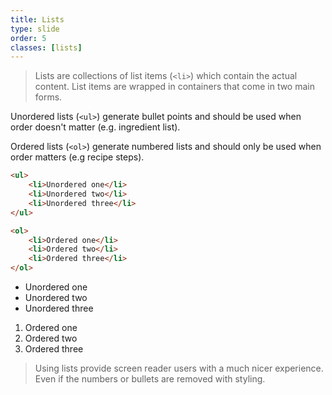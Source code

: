```yaml
---
title: Lists
type: slide
order: 5
classes: [lists]
---
```


> Lists are collections of list items (`<li>`) which contain the actual content. List items are wrapped in containers that come in two main forms.

Unordered lists (`<ul>`) generate bullet points and should be used when order doesn't matter (e.g. ingredient list).

Ordered lists (`<ol>`) generate numbered lists and should only be used when order matters (e.g recipe steps).

```html
<ul>
    <li>Unordered one</li>
    <li>Unordered two</li>
    <li>Unordered three</li>
</ul>
```

```html
<ol>
    <li>Ordered one</li>
    <li>Ordered two</li>
    <li>Ordered three</li>
</ol>
```

- Unordered one
- Unordered two
- Unordered three

1. Ordered one
1. Ordered two
1. Ordered three

> Using lists provide screen reader users with a much nicer experience. 
Even if the numbers or bullets are removed with styling.